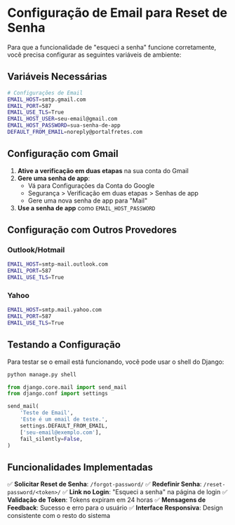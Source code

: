 # Configuração de Email para Reset de Senha

Para que a funcionalidade de "esqueci a senha" funcione corretamente, você precisa configurar as seguintes variáveis de ambiente:

## Variáveis Necessárias

```bash
# Configurações de Email
EMAIL_HOST=smtp.gmail.com
EMAIL_PORT=587
EMAIL_USE_TLS=True
EMAIL_HOST_USER=seu-email@gmail.com
EMAIL_HOST_PASSWORD=sua-senha-de-app
DEFAULT_FROM_EMAIL=noreply@portalfretes.com
```

## Configuração com Gmail

1. **Ative a verificação em duas etapas** na sua conta do Gmail
2. **Gere uma senha de app**:
   - Vá para Configurações da Conta do Google
   - Segurança > Verificação em duas etapas > Senhas de app
   - Gere uma nova senha de app para "Mail"
3. **Use a senha de app** como `EMAIL_HOST_PASSWORD`

## Configuração com Outros Provedores

### Outlook/Hotmail
```bash
EMAIL_HOST=smtp-mail.outlook.com
EMAIL_PORT=587
EMAIL_USE_TLS=True
```

### Yahoo
```bash
EMAIL_HOST=smtp.mail.yahoo.com
EMAIL_PORT=587
EMAIL_USE_TLS=True
```

## Testando a Configuração

Para testar se o email está funcionando, você pode usar o shell do Django:

```python
python manage.py shell
```

```python
from django.core.mail import send_mail
from django.conf import settings

send_mail(
    'Teste de Email',
    'Este é um email de teste.',
    settings.DEFAULT_FROM_EMAIL,
    ['seu-email@exemplo.com'],
    fail_silently=False,
)
```

## Funcionalidades Implementadas

✅ **Solicitar Reset de Senha**: `/forgot-password/`
✅ **Redefinir Senha**: `/reset-password/<token>/`
✅ **Link no Login**: "Esqueci a senha" na página de login
✅ **Validação de Token**: Tokens expiram em 24 horas
✅ **Mensagens de Feedback**: Sucesso e erro para o usuário
✅ **Interface Responsiva**: Design consistente com o resto do sistema

